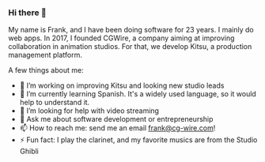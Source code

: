 ### Hi there 👋

My name is Frank, and I have been doing software for 23 years. I mainly do web apps. In 2017, 
I founded CGWire, a company aiming at improving collaboration in animation studios.
For that, we develop Kitsu, a production management platform.

A few things about me:

- 🔭 I’m working on improving Kitsu and looking new studio leads
- 🌱 I’m currently learning Spanish. It's a widely used language, so it would help to understand it.
- 🤔 I’m looking for help with video streaming
- 💬 Ask me about software development or entrepreneurship
- 📫 How to reach me: send me an email frank@cg-wire.com!
- ⚡ Fun fact: I play the clarinet, and my favorite musics are from the Studio Ghibli
